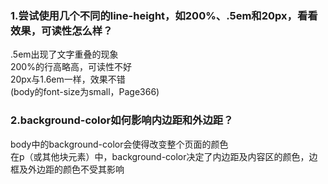 ### 1.尝试使用几个不同的line-height，如200%、.5em和20px，看看效果，可读性怎么样？

.5em出现了文字重叠的现象<br>
200%的行高略高，可读性不好<br>
20px与1.6em一样，效果不错<br>
(body的font-size为small，Page366)

### 2.background-color如何影响内边距和外边距？

body中的background-color会使得改变整个页面的颜色<br>
在p（或其他块元素）中，background-color决定了内边距及内容区的颜色，边框及外边距的颜色不受其影响<br>
